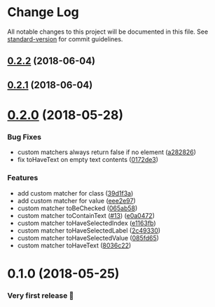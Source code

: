# Change Log

All notable changes to this project will be documented in this file. See [standard-version](https://github.com/conventional-changelog/standard-version) for commit guidelines.

<a name="0.2.2"></a>
## [0.2.2](https://github.com/Ninja-Squad/ngx-speculoos/compare/v0.2.1...v0.2.2) (2018-06-04)



<a name="0.2.1"></a>
## [0.2.1](https://github.com/Ninja-Squad/ngx-speculoos/compare/v0.2.0...v0.2.1) (2018-06-04)



<a name="0.2.0"></a>
# [0.2.0](https://github.com/Ninja-Squad/ngx-speculoos/compare/v0.1.0...v0.2.0) (2018-05-28)


### Bug Fixes

* custom matchers always return false if no element ([a282826](https://github.com/Ninja-Squad/ngx-speculoos/commit/a282826))
* fix toHaveText on empty text contents ([0172de3](https://github.com/Ninja-Squad/ngx-speculoos/commit/0172de3))


### Features

* add custom matcher for class ([39d1f3a](https://github.com/Ninja-Squad/ngx-speculoos/commit/39d1f3a))
* add custom matcher for value ([eee2e97](https://github.com/Ninja-Squad/ngx-speculoos/commit/eee2e97))
* custom matcher toBeChecked ([065ab58](https://github.com/Ninja-Squad/ngx-speculoos/commit/065ab58))
* custom matcher toContainText ([#13](https://github.com/Ninja-Squad/ngx-speculoos/issues/13)) ([e0a0472](https://github.com/Ninja-Squad/ngx-speculoos/commit/e0a0472))
* custom matcher toHaveSelectedIndex ([e1163fb](https://github.com/Ninja-Squad/ngx-speculoos/commit/e1163fb))
* custom matcher toHaveSelectedLabel ([2c49330](https://github.com/Ninja-Squad/ngx-speculoos/commit/2c49330))
* custom matcher toHaveSelectedValue ([085fd65](https://github.com/Ninja-Squad/ngx-speculoos/commit/085fd65))
* custom matcher toHaveText ([8036c22](https://github.com/Ninja-Squad/ngx-speculoos/commit/8036c22))



<a name="0.1.0"></a>
# 0.1.0 (2018-05-25)

### Very first release :champagne:
